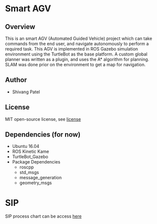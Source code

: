 # Smart AGV

## Overview
This is an smart AGV (Automated Guided Vehicle) project which can take commands from the end user, and navigate autonomously to perform a required task. This AGV is implemented in ROS Gazebo simulation environment using the TurtleBot as the base platform. A custom global planner was written as a plugin, and uses the A* algorithm for planning. SLAM was done prior on the environment to get a map for navigation. 

## Author
- Shivang Patel

## License
MIT open-source license, see [license](https://opensource.org/licenses/MIT)

## Dependencies (for now)
- Ubuntu 16.04
- ROS Kinetic Kame
- TurtleBot_Gazebo
- Package Dependencies
    - roscpp
    - std_msgs
    - message_generation
    - geometry_msgs

# SIP

SIP process chart can be access [here](https://docs.google.com/spreadsheets/d/15FUiV2CVoGEMxKz0mKP8EMVmY0W706Poa8y_qtE8bmY/edit?usp=sharing)